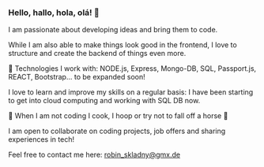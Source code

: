 ### Hello, hallo, hola, olá! 👋

I am passionate about developing ideas and bring them to code.

While I am also able to make things look good in the frontend, I love to structure and create the backend of things even more.

🤖 Technologies I work with: NODE.js, Express, Mongo-DB, SQL, Passport.js, REACT, Bootstrap... to be expanded soon!

I love to learn and improve my skills on a regular basis: I have been starting to get into cloud computing and working with SQL DB now.

🏀 When I am not coding I cook, I hoop or try not to fall off a horse 🐴

I am open to collaborate on coding projects, job offers and sharing experiences in tech!

Feel free to contact me here: robin_skladny@gmx.de



